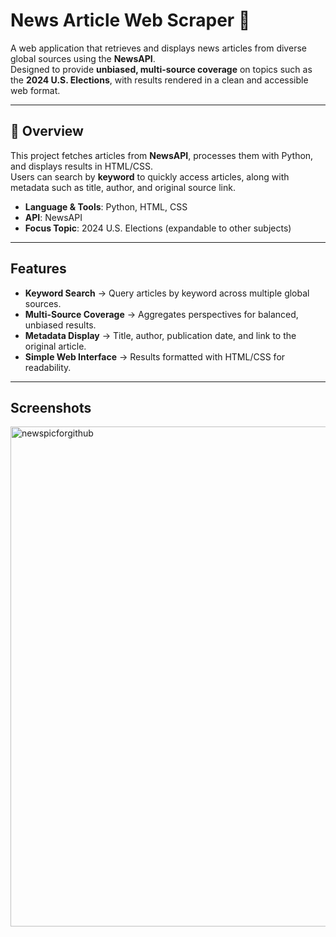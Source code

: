 # News Article Web Scraper 📰  

A web application that retrieves and displays news articles from diverse global sources using the **NewsAPI**.  
Designed to provide **unbiased, multi-source coverage** on topics such as the **2024 U.S. Elections**, with results rendered in a clean and accessible web format.  

---

## 📖 Overview  
This project fetches articles from **NewsAPI**, processes them with Python, and displays results in HTML/CSS.  
Users can search by **keyword** to quickly access articles, along with metadata such as title, author, and original source link.  

- **Language & Tools**: Python, HTML, CSS  
- **API**: NewsAPI  
- **Focus Topic**: 2024 U.S. Elections (expandable to other subjects)  

---

## Features  
- **Keyword Search** → Query articles by keyword across multiple global sources.  
- **Multi-Source Coverage** → Aggregates perspectives for balanced, unbiased results.  
- **Metadata Display** → Title, author, publication date, and link to the original article.  
- **Simple Web Interface** → Results formatted with HTML/CSS for readability.  

---

## Screenshots  
<img width="800" height="800" alt="newspicforgithub" src="https://github.com/user-attachments/assets/29e51e75-b94e-4169-8843-0bec1a08e6b4" />


